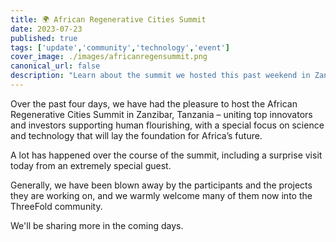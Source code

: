 ```yaml
---
title: 🌍 African Regenerative Cities Summit
date: 2023-07-23
published: true
tags: ['update','community','technology','event']
cover_image: ./images/africanregensummit.png
canonical_url: false
description: "Learn about the summit we hosted this past weekend in Zanzibar to unite innovators and investors to support Africa's future."
---
```


Over the past four days, we have had the pleasure to host the African Regenerative Cities Summit in Zanzibar, Tanzania – uniting top innovators and investors supporting human flourishing, with a special focus on science and technology that will lay the foundation for Africa’s future.

A lot has happened over the course of the summit, including a surprise visit today from an extremely special guest.

Generally, we have been blown away by the participants and the projects they are working on, and we warmly welcome many of them now into the ThreeFold community.

We'll be sharing more in the coming days.